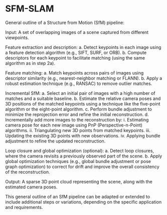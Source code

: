# SFM-SLAM

General outline of a Structure from Motion (SfM) pipeline:

Input: A set of overlapping images of a scene captured from different viewpoints.

Feature extraction and description:
a. Detect keypoints in each image using a feature detection algorithm (e.g., SIFT, SURF, or ORB).
b. Compute descriptors for each keypoint to facilitate matching (using the same algorithm as in step 2a).

Feature matching:
a. Match keypoints across pairs of images using descriptor similarity (e.g., nearest-neighbor matching or FLANN).
b. Apply a robust estimation technique (e.g., RANSAC) to remove outlier matches.

Incremental SfM:
a. Select an initial pair of images with a high number of matches and a suitable baseline.
b. Estimate the relative camera poses and 3D positions of the matched keypoints using a technique like the five-point algorithm or the eight-point algorithm.
c. Perform bundle adjustment to minimize the reprojection error and refine the initial reconstruction.
d. Incrementally add more images to the reconstruction by:
i. Estimating camera pose for each new image using PnP (Perspective-n-Point) algorithms.
ii. Triangulating new 3D points from matched keypoints.
iii. Updating the existing 3D points with new observations.
iv. Applying bundle adjustment to refine the updated reconstruction.

Loop closure and global optimization (optional):
a. Detect loop closures, where the camera revisits a previously observed part of the scene.
b. Apply global optimization techniques (e.g., global bundle adjustment or pose graph optimization) to correct for drift and improve the overall consistency of the reconstruction.

Output: A sparse 3D point cloud representing the scene, along with the estimated camera poses.

This general outline of an SfM pipeline can be adapted or extended to include additional steps or variations, depending on the specific application and requirements.
